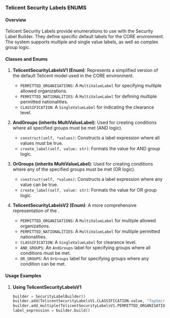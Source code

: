 ### Telicent Security Labels ENUMS

#### Overview

Telicent Security Labels provide enumerations to use with the Security Label Builder. They define specific default labels for the 
CORE environment. The system supports multiple and single value labels, 
as well as complex group logic.

#### Classes and Enums

1. **TelicentSecurityLabelsV1 (Enum)**: Represents a simplified version of the default Telicent model used in the CORE environment.
   - `PERMITTED_ORGANISATIONS`: A `MultiValueLabel` for specifying multiple allowed organizations.
   - `PERMITTED_NATIONALITIES`: A `MultiValueLabel` for defining multiple permitted nationalities.
   - `CLASSIFICATION`: A `SingleValueLabel` for indicating the clearance level.

2. **AndGroups (inherits MultiValueLabel)**: Used for creating conditions where all specified groups must be met (AND logic).
   - `construct(self, *values)`: Constructs a label expression where all values must be true.
   - `create_label(self, value: str)`: Formats the value for AND group logic.

3. **OrGroups (inherits MultiValueLabel)**: Used for creating conditions where any of the specified groups must be met (OR logic).
   - `construct(self, *values)`: Constructs a label expression where any value can be true.
   - `create_label(self, value: str)`: Formats the value for OR group logic.

4. **TelicentSecurityLabelsV2 (Enum)**: A more comprehensive representation of the .
   - `PERMITTED_ORGANISATIONS`: A `MultiValueLabel` for multiple allowed organizations.
   - `PERMITTED_NATIONALITIES`: A `MultiValueLabel` for multiple permitted nationalities.
   - `CLASSIFICATION`: A `SingleValueLabel` for clearance level.
   - `AND_GROUPS`: An `AndGroups` label for specifying groups where all conditions must be met.
   - `OR_GROUPS`: An `OrGroups` label for specifying groups where any condition can be met.

#### Usage Examples

1. **Using TelicentSecurityLabelsV1**
   ```python
   builder = SecurityLabelBuilder()
   builder.add(TelicentSecurityLabelsV1.CLASSIFICATION.value, "TopSecret")
   builder.add_multiple(TelicentSecurityLabelsV1.PERMITTED_ORGANISATIONS.value, "Org1", "Org2")
   label_expression = builder.build()
   ```
